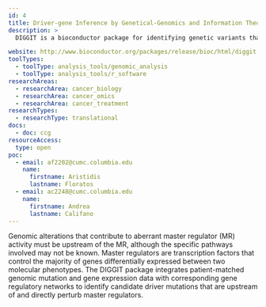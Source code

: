 ```yaml
---
id: 4
title: Driver-gene Inference by Genetical-Genomics and Information Theory (DIGGIT)
description: >
  DIGGIT is a bioconductor package for identifying genetic variants that lie upstream of master regulators and drive cellular phenotypes.

website: http://www.bioconductor.org/packages/release/bioc/html/diggit.html
toolTypes:
  - toolType: analysis_tools/genomic_analysis
  - toolType: analysis_tools/r_software
researchAreas:
  - researchArea: cancer_biology
  - researchArea: cancer_omics
  - researchArea: cancer_treatment
researchTypes:
  - researchType: translational
docs:
  - doc: ccg
resourceAccess:
  type: open
poc:
  - email: af2202@cumc.columbia.edu
    name:
      firstname: Aristidis
      lastname: Floratos
  - email: ac2248@cumc.columbia.edu
    name:
      firstname: Andrea
      lastname: Califano
---
```

Genomic alterations that contribute to aberrant master regulator (MR) activity must be upstream of the MR, although the specific pathways involved may not be known. Master regulators are transcription factors that control the majority of genes differentially expressed between two molecular phenotypes. The DIGGIT package integrates patient-matched genomic mutation and gene expression data with corresponding gene regulatory networks to identify candidate driver mutations that are upstream of and directly perturb master regulators.